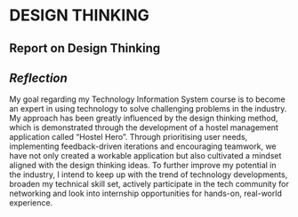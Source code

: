 # DESIGN THINKING

## Report on Design Thinking


##  *Reflection*
My goal regarding my Technology Information System course is to become an expert in using technology
to solve challenging problems in the industry. My approach has been greatly influenced by the design
thinking method, which is demonstrated through the development of a hostel management application
called “Hostel Hero”. Through prioritising user needs, implementing feedback-driven iterations and
encouraging teamwork, we have not only created a workable application but also cultivated a mindset
aligned with the design thinking ideas. To further improve my potential in the industry, I intend to keep up
with the trend of technology developments, broaden my technical skill set, actively participate in the tech
community for networking and look into internship opportunities for hands-on, real-world experience.
